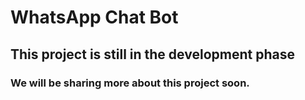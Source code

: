 # WhatsApp Chat Bot

## This project is still in the development phase

### We will be sharing more about this project soon.
